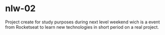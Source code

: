 # nlw-02

Project create for study purposes during next level weekend wich is a event from Rocketseat to learn new technologies in short period on a real project.
